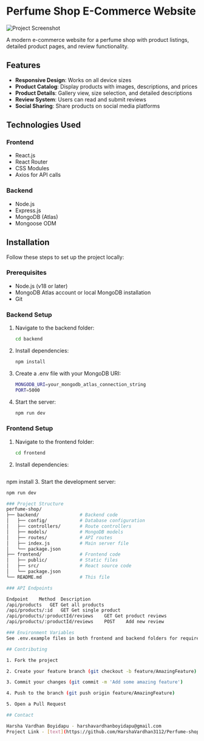 # Perfume Shop E-Commerce Website

![Project Screenshot](./assets/images/screenshot.png) <!-- Add a screenshot later -->

A modern e-commerce website for a perfume shop with product listings, detailed product pages, and review functionality.

## Features

- **Responsive Design**: Works on all device sizes
- **Product Catalog**: Display products with images, descriptions, and prices
- **Product Details**: Gallery view, size selection, and detailed descriptions
- **Review System**: Users can read and submit reviews
- **Social Sharing**: Share products on social media platforms

## Technologies Used

### Frontend
- React.js
- React Router
- CSS Modules
- Axios for API calls

### Backend
- Node.js
- Express.js
- MongoDB (Atlas)
- Mongoose ODM

## Installation

Follow these steps to set up the project locally:

### Prerequisites
- Node.js (v18 or later)
- MongoDB Atlas account or local MongoDB installation
- Git

### Backend Setup
1. Navigate to the backend folder:
   ```bash
   cd backend
2. Install dependencies:
   ```bash
   npm install
3. Create a .env file with your MongoDB URI:
   ```bash
   MONGODB_URI=your_mongodb_atlas_connection_string
   PORT=5000
4. Start the server:
   ```bash
   npm run dev

### Frontend Setup
1. Navigate to the frontend folder:
   ```bash
   cd frontend
2. Install dependencies:
   ```bash
  npm install
3. Start the development server:
   ```bash
  npm run dev

### Project Structure
perfume-shop/
├── backend/               # Backend code
│   ├── config/            # Database configuration
│   ├── controllers/       # Route controllers
│   ├── models/            # MongoDB models
│   ├── routes/            # API routes
│   ├── index.js           # Main server file
│   └── package.json
├── frontend/              # Frontend code
│   ├── public/            # Static files
│   ├── src/               # React source code
│   └── package.json
└── README.md              # This file

### API Endpoints

Endpoint	Method	Description
/api/products	GET	Get all products
/api/products/:id	GET	Get single product
/api/products/:productId/reviews	GET	Get product reviews
/api/products/:productId/reviews	POST	Add new review

### Environment Variables
  See .env.example files in both frontend and backend folders for required variables.

## Contributing

1. Fork the project

2. Create your feature branch (git checkout -b feature/AmazingFeature)

3. Commit your changes (git commit -m 'Add some amazing feature')

4. Push to the branch (git push origin feature/AmazingFeature)

5. Open a Pull Request

## Contact

Harsha Vardhan Boyidapu - harshavardhanboyidapu@gmail.com
Project Link - [text](https://github.com/HarshaVardhan3112/Perfume-shop)
